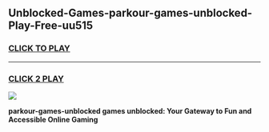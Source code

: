 
## Unblocked-Games-parkour-games-unblocked-Play-Free-uu515
<h3>
<a href="https://premium76.site?title=parkour-games-unblocked&ref=18A1">CLICK TO PLAY</a></h3>
<hr>

<h3>
<a href="https://premium76.site?title=parkour-games-unblocked&ref=18A1">CLICK 2 PLAY</a>
  
</h3>

<a href="https://premium76.site?title=parkour-games-unblocked&ref=18A1"><img src="https://clearcache.store/games.png"></a>


**parkour-games-unblocked games unblocked: Your Gateway to Fun and Accessible Online Gaming**
